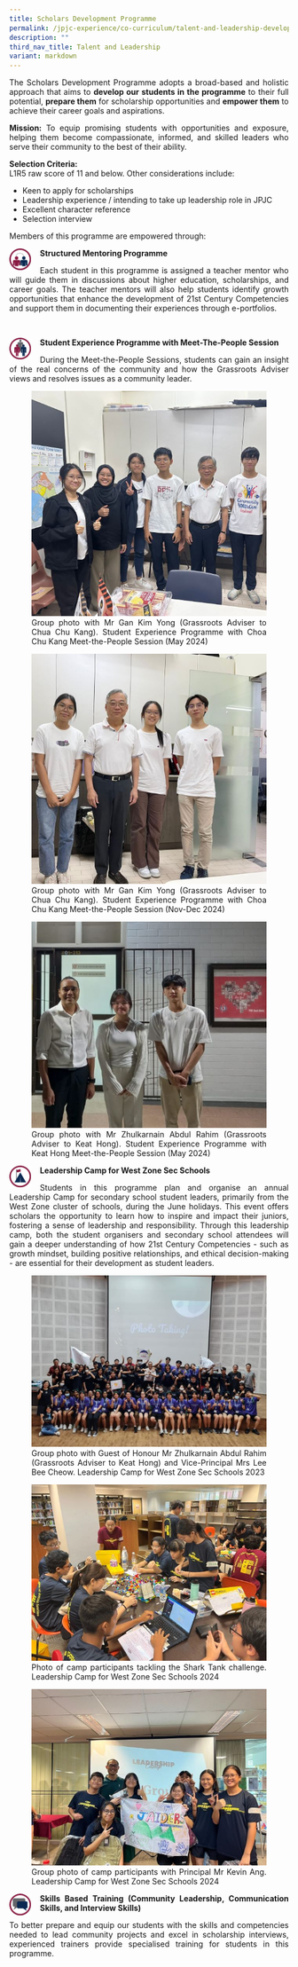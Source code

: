 ```yaml
---
title: Scholars Development Programme
permalink: /jpjc-experience/co-curriculum/talent-and-leadership-development-programme/scholars-development/
description: ""
third_nav_title: Talent and Leadership
variant: markdown
---
```

<div align="justify">
<p>
The Scholars Development Programme adopts a broad-based and holistic approach that aims to <b>develop our students in the programme</b> to their full potential, <b>prepare them</b> for scholarship opportunities and <b>empower them</b> to achieve their career goals and aspirations.</p>

<p>	
<b>Mission:</b> To equip promising students with opportunities and exposure, helping them become compassionate, informed, and skilled leaders who serve their community to the best of their ability.</p>

<p>	
<b>Selection Criteria:</b><br>
L1R5 raw score of 11 and below. Other considerations include:
	</p><ul>
  <li>Keen to apply for scholarships</li>
  <li>Leadership experience / intending to take up leadership role in JPJC</li>
  <li>Excellent character reference</li>
	<li>Selection interview</li>
</ul><p></p>
		 
<p>Members of this programme are empowered through:</p>  

<p><img src="/images/sdp2.jpg" style="width:8%;margin-right:15px;" align="left">
	<b>Structured Mentoring Programme</b></p>
	
	
<p>Each student in this programme is assigned a teacher mentor who will guide them in discussions about higher education, scholarships, and career goals. The teacher mentors will also help students identify growth opportunities that enhance the development of 21st Century Competencies and support them in documenting their experiences through e-portfolios.</p>
<br>
<p><img src="/images/sdp3.jpg" style="width:8%;margin-right:15px;" align="left">
<b>Student Experience Programme with Meet-The-People Session</b></p>
	
	
<p>During the Meet-the-People Sessions, students can gain an insight of the real concerns of the community and how the Grassroots Adviser views and resolves issues as a community leader.</p>
<figure>
<img src="/images/JPJC%20Experience/Co%20Curriculum/Talent%20and%20Leadership/Scholars%20Development%20Program/SDP1.jpg">
<figcaption>Group photo with Mr Gan Kim Yong (Grassroots Adviser to Chua Chu Kang). Student Experience Programme with Choa Chu Kang Meet-the-People Session (May 2024)</figcaption></figure>
<figure>
<img src="/images/JPJC%20Experience/Co%20Curriculum/Talent%20and%20Leadership/Scholars%20Development%20Program/SDP2.jpg">
<figcaption>Group photo with Mr Gan Kim Yong (Grassroots Adviser to Chua Chu Kang). Student Experience Programme with Choa Chu Kang Meet-the-People Session (Nov-Dec 2024)</figcaption></figure>
<figure>
<img src="/images/JPJC%20Experience/Co%20Curriculum/Talent%20and%20Leadership/Scholars%20Development%20Program/SDP3.jpg">
<figcaption>Group photo with Mr Zhulkarnain Abdul Rahim (Grassroots Adviser to Keat Hong). Student Experience Programme with Keat Hong Meet-the-People Session (May 2024)</figcaption></figure>

<p><img src="/images/sdp6.jpg" style="width:8%;margin-right:15px;" align="left">
	<b>Leadership Camp for West Zone Sec Schools</b></p>
	
	
<p>Students in this programme plan and organise an annual Leadership Camp for secondary school student leaders, primarily from the West Zone cluster of schools, during the June holidays. This event offers scholars the opportunity to learn how to inspire and impact their juniors, fostering a sense of leadership and responsibility. Through this leadership camp, both the student organisers and secondary school attendees will gain a deeper understanding of how 21st Century Competencies - such as growth mindset, building positive relationships, and ethical decision-making - are essential for their development as student leaders.</p>
<figure>
<img src="/images/JPJC%20Experience/Co%20Curriculum/Talent%20and%20Leadership/Scholars%20Development%20Program/SDP4.jpg">
<figcaption>Group photo with Guest of Honour Mr Zhulkarnain Abdul Rahim (Grassroots Adviser to Keat Hong) and Vice-Principal Mrs Lee Bee Cheow. Leadership Camp for West Zone Sec Schools 2023</figcaption></figure>
<figure>
<img src="/images/JPJC%20Experience/Co%20Curriculum/Talent%20and%20Leadership/Scholars%20Development%20Program/SDP5.jpg">
<figcaption>Photo of camp participants tackling the Shark Tank challenge. Leadership Camp for West Zone Sec Schools 2024</figcaption></figure>
<figure>
<img src="/images/JPJC%20Experience/Co%20Curriculum/Talent%20and%20Leadership/Scholars%20Development%20Program/SDP6.jpg">
<figcaption>Group photo of camp participants with Principal Mr Kevin Ang. Leadership Camp for West Zone Sec Schools 2024</figcaption></figure>

<p><img src="/images/sdp10.jpg" style="width:8%;margin-right:15px;" align="left">
	<b>Skills Based Training (Community Leadership, Communication Skills, and Interview Skills)</b></p>
	
<p>To better prepare and equip our students with the skills and competencies needed to lead community projects and excel in scholarship interviews, experienced trainers provide specialised training for students in this programme.</p></div>